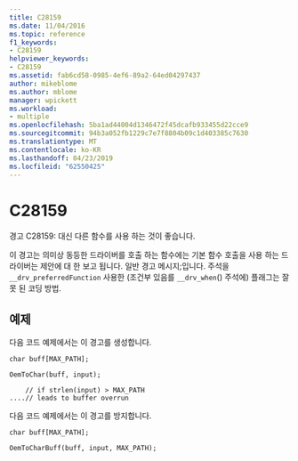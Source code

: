 ```yaml
---
title: C28159
ms.date: 11/04/2016
ms.topic: reference
f1_keywords:
- C28159
helpviewer_keywords:
- C28159
ms.assetid: fab6cd58-0985-4ef6-89a2-64ed04297437
author: mikeblome
ms.author: mblome
manager: wpickett
ms.workload:
- multiple
ms.openlocfilehash: 5ba1ad44004d1346472f45dcafb933455d22cce9
ms.sourcegitcommit: 94b3a052fb1229c7e7f8804b09c1d403385c7630
ms.translationtype: MT
ms.contentlocale: ko-KR
ms.lasthandoff: 04/23/2019
ms.locfileid: "62550425"
---
```

# <a name="c28159"></a>C28159
경고 C28159: 대신 다른 함수를 사용 하는 것이 좋습니다.

 이 경고는 의미상 동등한 드라이버를 호출 하는 함수에는 기본 함수 호출을 사용 하는 드라이버는 제안에 대 한 보고 됩니다. 일반 경고 메시지;입니다. 주석을 `__drv_preferredFunction` 사용한 (조건부 있음를 `__drv_when`() 주석에) 플래그는 잘못 된 코딩 방법.

## <a name="example"></a>예제
 다음 코드 예제에서는 이 경고를 생성합니다.

```
char buff[MAX_PATH];

OemToChar(buff, input);

    // if strlen(input) > MAX_PATH
....// leads to buffer overrun
```

 다음 코드 예제에서는 이 경고를 방지합니다.

```
char buff[MAX_PATH];

OemToCharBuff(buff, input, MAX_PATH);
```